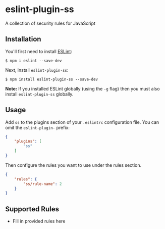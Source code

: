 # eslint-plugin-ss

A collection of security rules for JavaScript

## Installation

You'll first need to install [ESLint](http://eslint.org):

```
$ npm i eslint --save-dev
```

Next, install `eslint-plugin-ss`:

```
$ npm install eslint-plugin-ss --save-dev
```

**Note:** If you installed ESLint globally (using the `-g` flag) then you must also install `eslint-plugin-ss` globally.

## Usage

Add `ss` to the plugins section of your `.eslintrc` configuration file. You can omit the `eslint-plugin-` prefix:

```json
{
    "plugins": [
        "ss"
    ]
}
```


Then configure the rules you want to use under the rules section.

```json
{
    "rules": {
        "ss/rule-name": 2
    }
}
```

## Supported Rules

* Fill in provided rules here





